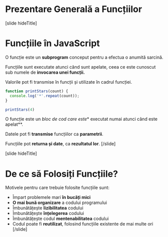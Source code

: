 # Prezentare Generală a Funcțiilor

[slide hideTitle]
# Funcțiile în JavaScript


O funcție este un **subprogram** conceput pentru a efectua o anumită sarcină.

Funcțiile sunt executate atunci când sunt apelate, ceea ce este cunoscut sub numele de **invocarea unei funcții.**

Valorile pot fi transmise în funcții și utilizate în cadrul funcției.

``` js live
function printStars(count) {
  console.log('*'.repeat(count));
}

printStars(4)
```

O funcție este un **bloc de cod* care este** executat numai atunci când este apelat**.

Datele pot fi **transmise** funcțiilor ca **parametrii**.

Funcțiile pot **returna și date**, ca **rezultatul lor**.
[/slide]

[slide hideTitle]
# De ce să Folosiți Funcțiile?

Motivele pentru care trebuie folosite funcțiile sunt:
- Împart problemele mari **în bucăți mici**
- **O mai bună organizare** a codului programului
- Îmbunătățește  **lizibilitatea** codului
- Îmbunătățește  **înțelegerea** codului
- Îmbunătățește codul **mentenabilitatea** codului
- Codul poate fi **reutilizat**, folosind funcțiile existente de mai multe ori
[/slide]
